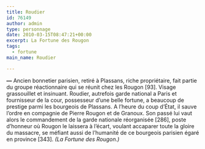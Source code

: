 ```yaml
---
title: Roudier
id: 76149
author: admin
type: personnage
date: 2010-03-15T08:47:21+00:00
excerpt: La Fortune des Rougon
tags:
  - fortune
main_name: Roudier

---
```

**—** Ancien bonnetier parisien, retiré à Plassans, riche propriétaire, fait partie du groupe réactionnaire qui se réunit chez les Rougon [93]. Visage grassouillet et insinuant. Roudier, autrefois garde national a Paris et fournisseur de la cour, possesseur d&rsquo;une belle fortune, a beaucoup de prestige parmi les bourgeois de Plassans. A l&rsquo;heure du coup d&rsquo;État, il sauve l&rsquo;ordre en compagnie de Pierre Rougon et de Granoux. Son passé lui vaut alors le commandement de la garde nationale réorganisée [286], poste d&rsquo;honneur où Rougon le laissera à l&rsquo;écart, voulant accaparer toute la gloire du massacre, se méfiant aussi de l&rsquo;humanité de ce bourgeois parisien égaré en province [343]. _(La Fortune des Rougon.)_